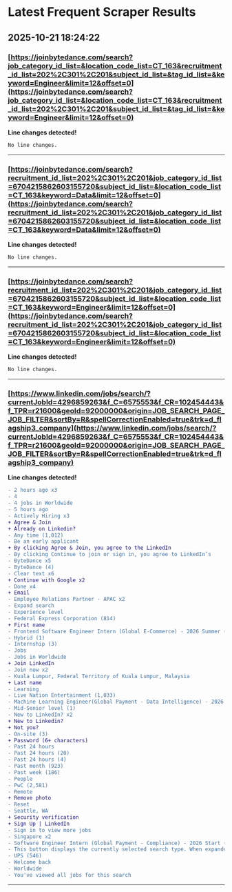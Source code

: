 # Latest Frequent Scraper Results

## 2025-10-21 18:24:22

### [https://joinbytedance.com/search?job_category_id_list=&location_code_list=CT_163&recruitment_id_list=202%2C301%2C201&subject_id_list=&tag_id_list=&keyword=Engineer&limit=12&offset=0](https://joinbytedance.com/search?job_category_id_list=&location_code_list=CT_163&recruitment_id_list=202%2C301%2C201&subject_id_list=&tag_id_list=&keyword=Engineer&limit=12&offset=0)

**Line changes detected!**

```diff
No line changes.
```

---
### [https://joinbytedance.com/search?recruitment_id_list=202%2C301%2C201&job_category_id_list=6704215862603155720&subject_id_list=&location_code_list=CT_163&keyword=Data&limit=12&offset=0](https://joinbytedance.com/search?recruitment_id_list=202%2C301%2C201&job_category_id_list=6704215862603155720&subject_id_list=&location_code_list=CT_163&keyword=Data&limit=12&offset=0)

**Line changes detected!**

```diff
No line changes.
```

---
### [https://joinbytedance.com/search?recruitment_id_list=202%2C301%2C201&job_category_id_list=6704215862603155720&subject_id_list=&location_code_list=CT_163&keyword=Engineer&limit=12&offset=0](https://joinbytedance.com/search?recruitment_id_list=202%2C301%2C201&job_category_id_list=6704215862603155720&subject_id_list=&location_code_list=CT_163&keyword=Engineer&limit=12&offset=0)

**Line changes detected!**

```diff
No line changes.
```

---
### [https://www.linkedin.com/jobs/search/?currentJobId=4296859263&f_C=6575553&f_CR=102454443&f_TPR=r21600&geoId=92000000&origin=JOB_SEARCH_PAGE_JOB_FILTER&sortBy=R&spellCorrectionEnabled=true&trk=d_flagship3_company](https://www.linkedin.com/jobs/search/?currentJobId=4296859263&f_C=6575553&f_CR=102454443&f_TPR=r21600&geoId=92000000&origin=JOB_SEARCH_PAGE_JOB_FILTER&sortBy=R&spellCorrectionEnabled=true&trk=d_flagship3_company)

**Line changes detected!**

```diff
- 2 hours ago x3
- 4
- 4 jobs in Worldwide
- 5 hours ago
- Actively Hiring x3
+ Agree & Join
+ Already on Linkedin?
- Any time (1,012)
- Be an early applicant
+ By clicking Agree & Join, you agree to the LinkedIn
- By clicking Continue to join or sign in, you agree to LinkedIn’s
- ByteDance x5
- ByteDance (4)
- Clear text x6
+ Continue with Google x2
- Done x4
+ Email
- Employee Relations Partner - APAC x2
- Expand search
- Experience level
- Federal Express Corporation (814)
+ First name
- Frontend Software Engineer Intern (Global E-Commerce) - 2026 Summer (BS/MS) x2
- Hybrid (1)
- Internship (3)
- Jobs
- Jobs in Worldwide
+ Join LinkedIn
- Join now x2
- Kuala Lumpur, Federal Territory of Kuala Lumpur, Malaysia
+ Last name
- Learning
- Live Nation Entertainment (1,033)
- Machine Learning Engineer(Global Payment - Data Intelligence) - 2026 Start (PhD) x2
- Mid-Senior level (1)
- New to LinkedIn? x2
+ New to Linkedin?
+ Not you?
- On-site (3)
+ Password (6+ characters)
- Past 24 hours
- Past 24 hours (20)
- Past 24 hours (4)
- Past month (923)
- Past week (186)
- People
- PwC (2,581)
- Remote
+ Remove photo
- Reset
- Seattle, WA
+ Security verification
+ Sign Up | LinkedIn
- Sign in to view more jobs
- Singapore x2
- Software Engineer Intern (Global Payment - Compliance) - 2026 Start (BS/MS) x2
- This button displays the currently selected search type. When expanded it provides a list of search options that will switch the search inputs to match the current selection.
- UPS (546)
- Welcome back
- Worldwide
- You've viewed all jobs for this search
```

---

